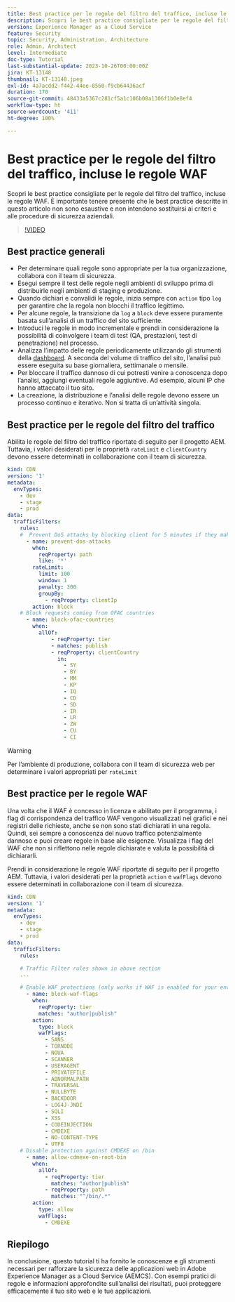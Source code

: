 ```yaml
---
title: Best practice per le regole del filtro del traffico, incluse le regole WAF
description: Scopri le best practice consigliate per le regole del filtro del traffico, incluse le regole WAF.
version: Experience Manager as a Cloud Service
feature: Security
topic: Security, Administration, Architecture
role: Admin, Architect
level: Intermediate
doc-type: Tutorial
last-substantial-update: 2023-10-26T00:00:00Z
jira: KT-13148
thumbnail: KT-13148.jpeg
exl-id: 4a7acdd2-f442-44ee-8560-f9cb64436acf
duration: 170
source-git-commit: 48433a5367c281cf5a1c106b08a1306f1b0e8ef4
workflow-type: ht
source-wordcount: '411'
ht-degree: 100%

---
```


# Best practice per le regole del filtro del traffico, incluse le regole WAF

Scopri le best practice consigliate per le regole del filtro del traffico, incluse le regole WAF. È importante tenere presente che le best practice descritte in questo articolo non sono esaustive e non intendono sostituirsi ai criteri e alle procedure di sicurezza aziendali.

>[!VIDEO](https://video.tv.adobe.com/v/3425408?quality=12&learn=on)

## Best practice generali

- Per determinare quali regole sono appropriate per la tua organizzazione, collabora con il team di sicurezza.
- Esegui sempre il test delle regole negli ambienti di sviluppo prima di distribuirle negli ambienti di staging e produzione.
- Quando dichiari e convalidi le regole, inizia sempre con `action` tipo `log` per garantire che la regola non blocchi il traffico legittimo.
- Per alcune regole, la transizione da `log` a `block` deve essere puramente basata sull’analisi di un traffico del sito sufficiente.
- Introduci le regole in modo incrementale e prendi in considerazione la possibilità di coinvolgere i team di test (QA, prestazioni, test di penetrazione) nel processo.
- Analizza l’impatto delle regole periodicamente utilizzando gli strumenti della [dashboard](https://github.com/adobe/AEMCS-CDN-Log-Analysis-Tooling). A seconda del volume di traffico del sito, l’analisi può essere eseguita su base giornaliera, settimanale o mensile.
- Per bloccare il traffico dannoso di cui potresti venire a conoscenza dopo l’analisi, aggiungi eventuali regole aggiuntive. Ad esempio, alcuni IP che hanno attaccato il tuo sito.
- La creazione, la distribuzione e l’analisi delle regole devono essere un processo continuo e iterativo. Non si tratta di un’attività singola.

## Best practice per le regole del filtro del traffico

Abilita le regole del filtro del traffico riportate di seguito per il progetto AEM. Tuttavia, i valori desiderati per le proprietà `rateLimit` e `clientCountry` devono essere determinati in collaborazione con il team di sicurezza.

```yaml
kind: CDN
version: '1'
metadata:
  envTypes:
    - dev
    - stage
    - prod
data:
  trafficFilters:
    rules:
    #  Prevent DoS attacks by blocking client for 5 minutes if they make more than 100 requests in 1 second.
      - name: prevent-dos-attacks
        when:
          reqProperty: path
          like: '*'
        rateLimit:
          limit: 100
          window: 1
          penalty: 300
          groupBy:
            - reqProperty: clientIp
        action: block
    # Block requests coming from OFAC countries
      - name: block-ofac-countries
        when:
          allOf:
              - reqProperty: tier
              - matches: publish
              - reqProperty: clientCountry
                in:
                  - SY
                  - BY
                  - MM
                  - KP
                  - IQ
                  - CD
                  - SD
                  - IR
                  - LR
                  - ZW
                  - CU
                  - CI
```

>[!WARNING]
>
>Per l’ambiente di produzione, collabora con il team di sicurezza web per determinare i valori appropriati per `rateLimit`

## Best practice per le regole WAF

Una volta che il WAF è concesso in licenza e abilitato per il programma, i flag di corrispondenza del traffico WAF vengono visualizzati nei grafici e nei registri delle richieste, anche se non sono stati dichiarati in una regola. Quindi, sei sempre a conoscenza del nuovo traffico potenzialmente dannoso e puoi creare regole in base alle esigenze. Visualizza i flag del WAF che non si riflettono nelle regole dichiarate e valuta la possibilità di dichiararli.

Prendi in considerazione le regole WAF riportate di seguito per il progetto AEM. Tuttavia, i valori desiderati per la proprietà `action` e `wafFlags` devono essere determinati in collaborazione con il team di sicurezza.

```yaml
kind: CDN
version: '1'
metadata:
  envTypes:
    - dev
    - stage
    - prod
data:
  trafficFilters:
    rules:

    # Traffic Filter rules shown in above section
    ...

    # Enable WAF protections (only works if WAF is enabled for your environment)
      - name: block-waf-flags
        when:
          reqProperty: tier
          matches: "author|publish"
        action:
          type: block
          wafFlags:
            - SANS
            - TORNODE
            - NOUA
            - SCANNER
            - USERAGENT
            - PRIVATEFILE
            - ABNORMALPATH
            - TRAVERSAL
            - NULLBYTE
            - BACKDOOR
            - LOG4J-JNDI
            - SQLI
            - XSS
            - CODEINJECTION
            - CMDEXE
            - NO-CONTENT-TYPE
            - UTF8
    # Disable protection against CMDEXE on /bin
      - name: allow-cdmexe-on-root-bin
        when:
          allOf:
            - reqProperty: tier
              matches: "author|publish"
            - reqProperty: path
              matches: "^/bin/.*"
        action:
          type: allow
          wafFlags:
            - CMDEXE
```

## Riepilogo

In conclusione, questo tutorial ti ha fornito le conoscenze e gli strumenti necessari per rafforzare la sicurezza delle applicazioni web in Adobe Experience Manager as a Cloud Service (AEMCS). Con esempi pratici di regole e informazioni approfondite sull’analisi dei risultati, puoi proteggere efficacemente il tuo sito web e le tue applicazioni.



